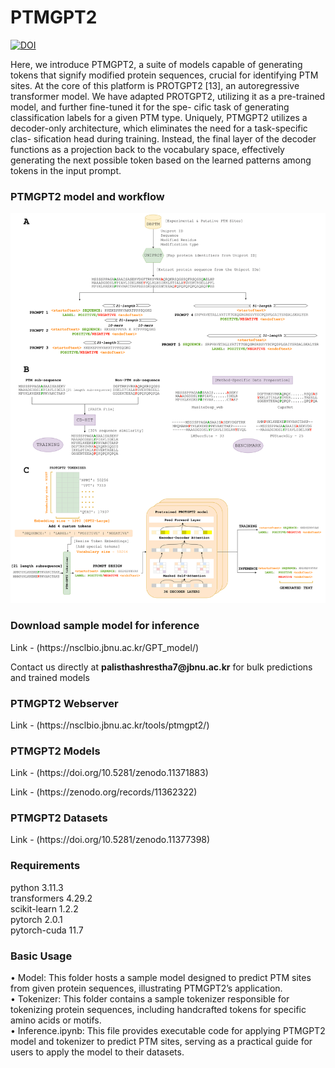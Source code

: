 <h1>PTMGPT2</h1> <a href="https://zenodo.org/doi/10.5281/zenodo.12655680"><img src="https://zenodo.org/badge/758635995.svg" alt="DOI"></a> 
<p>Here, we introduce PTMGPT2, a suite of models capable of generating tokens that
signify modified protein sequences, crucial for identifying PTM sites. At the core of this
platform is PROTGPT2 [13], an autoregressive transformer model. We have adapted
PROTGPT2, utilizing it as a pre-trained model, and further fine-tuned it for the spe-
cific task of generating classification labels for a given PTM type. Uniquely, PTMGPT2
utilizes a decoder-only architecture, which eliminates the need for a task-specific clas-
sification head during training. Instead, the final layer of the decoder functions as a
projection back to the vocabulary space, effectively generating the next possible token
based on the learned patterns among tokens in the input prompt.</p>
<h3>PTMGPT2 model and workflow</h3>
<img src='PTMGPT2-workflow-model.png'></img>

<h3>Download sample model for inference</h3>
<p>Link - (https://nsclbio.jbnu.ac.kr/GPT_model/)</p>
<p>Contact us directly at <b>palisthashrestha7@jbnu.ac.kr</b> for bulk predictions and trained models</p>

<h3>PTMGPT2 Webserver</h3>
<p>Link - (https://nsclbio.jbnu.ac.kr/tools/ptmgpt2/)</p>

<h3>PTMGPT2 Models</h3>
<p>Link - (https://doi.org/10.5281/zenodo.11371883)</p>
<p>Link - (https://zenodo.org/records/11362322)</p>

<h3>PTMGPT2 Datasets</h3>
<p>Link - (https://doi.org/10.5281/zenodo.11377398)</p>

<h3>Requirements</h3>
<p>python 3.11.3 <br> transformers 4.29.2 <br> scikit-learn 1.2.2 <br> pytorch 2.0.1 <br> pytorch-cuda 11.7</p>

<h3>Basic Usage</h3>
<p>• Model: This folder hosts a sample model designed to predict PTM sites from given
protein sequences, illustrating PTMGPT2’s application.<br>
• Tokenizer: This folder contains a sample tokenizer responsible for tokenizing
protein sequences, including handcrafted tokens for specific amino acids or motifs.<br>
• Inference.ipynb: This file provides executable code for applying PTMGPT2 model
and tokenizer to predict PTM sites, serving as a practical guide for users to apply
the model to their datasets.</p>





